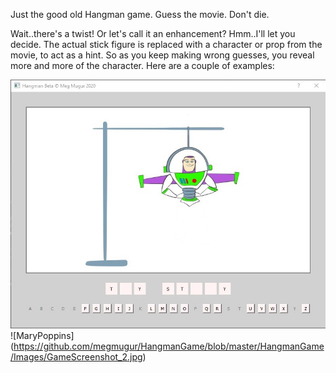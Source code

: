Just the good old Hangman game. Guess the movie. Don't die.

Wait..there's a twist! Or let's call it an enhancement? Hmm..I'll let you decide. The actual stick figure is replaced with a character or prop from the movie, to act as a hint. So as you keep making wrong guesses, you reveal more and more of the character. Here are a couple of examples:

![BuzzLightyear](https://github.com/megmugur/HangmanGame/blob/master/HangmanGame/Images/GameScreenshot_1.jpg)
![MaryPoppins]
(https://github.com/megmugur/HangmanGame/blob/master/HangmanGame/Images/GameScreenshot_2.jpg)
